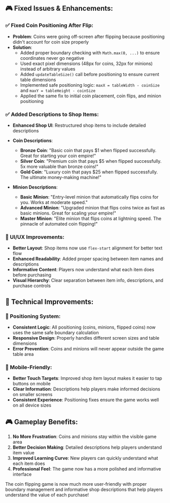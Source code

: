 
## 🎮 Fixed Issues & Enhancements:

### **✅ Fixed Coin Positioning After Flip:**
- **Problem**: Coins were going off-screen after flipping because positioning didn't account for coin size properly
- **Solution**: 
  - Added proper boundary checking with `Math.max(0, ...)` to ensure coordinates never go negative
  - Used exact pixel dimensions (48px for coins, 32px for minions) instead of arbitrary values
  - Added `updateTableSize()` call before positioning to ensure current table dimensions
  - Implemented safe positioning logic: `maxX = tableWidth - coinSize` and `maxY = tableHeight - coinSize`
  - Applied the same fix to initial coin placement, coin flips, and minion positioning

### **✅ Added Descriptions to Shop Items:**
- **Enhanced Shop UI**: Restructured shop items to include detailed descriptions
- **Coin Descriptions**:
  - **Bronze Coin**: "Basic coin that pays $1 when flipped successfully. Great for starting your coin empire!"
  - **Silver Coin**: "Premium coin that pays $5 when flipped successfully. 5x more valuable than bronze coins!"
  - **Gold Coin**: "Luxury coin that pays $25 when flipped successfully. The ultimate money-making machine!"

- **Minion Descriptions**:
  - **Basic Minion**: "Entry-level minion that automatically flips coins for you. Works at moderate speed."
  - **Advanced Minion**: "Upgraded minion that flips coins twice as fast as basic minions. Great for scaling your empire!"
  - **Master Minion**: "Elite minion that flips coins at lightning speed. The pinnacle of automated coin flipping!"

### **🎨 UI/UX Improvements:**
- **Better Layout**: Shop items now use `flex-start` alignment for better text flow
- **Enhanced Readability**: Added proper spacing between item names and descriptions
- **Informative Content**: Players now understand what each item does before purchasing
- **Visual Hierarchy**: Clear separation between item info, descriptions, and purchase controls

## 🎯 Technical Improvements:

### **🔧 Positioning System:**
- **Consistent Logic**: All positioning (coins, minions, flipped coins) now uses the same safe boundary calculation
- **Responsive Design**: Properly handles different screen sizes and table dimensions
- **Error Prevention**: Coins and minions will never appear outside the game table area

### **📱 Mobile-Friendly:**
- **Better Touch Targets**: Improved shop item layout makes it easier to tap buttons on mobile
- **Clear Information**: Descriptions help players make informed decisions on smaller screens
- **Consistent Experience**: Positioning fixes ensure the game works well on all device sizes

## 🎮 Gameplay Benefits:

1. **No More Frustration**: Coins and minions stay within the visible game area
2. **Better Decision Making**: Detailed descriptions help players understand item value
3. **Improved Learning Curve**: New players can quickly understand what each item does
4. **Professional Feel**: The game now has a more polished and informative interface

The coin flipping game is now much more user-friendly with proper boundary management and informative shop descriptions that help players understand the value of each purchase!
